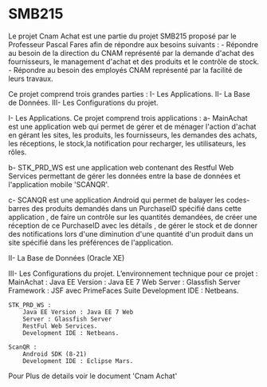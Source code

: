 # SMB215
Le projet Cnam Achat est une partie du projet SMB215 proposé par le Professeur Pascal Fares afin de répondre aux besoins suivants :
	- Répondre au besoin de la direction du CNAM représenté par la demande d'achat des fournisseurs, le management d'achat et des produits et le contrôle de stock.
	- Répondre au besoin des employés CNAM représenté par la facilité de leurs travaux.

Ce projet comprend trois grandes parties :
     I- Les Applications.
    II- La Base de Données.
   III- Les Configurations du projet.

I- Les Applications.
Ce projet comprend trois applications :
a- MainAchat est une application web qui permet de gérer et de ménager l'action d'achat en gérant les sites, les produits, les fournisseurs, les demandes des achats, les réceptions, le stock,la notification pour recharger, les utilisateurs, les rôles.

b- STK_PRD_WS est une application web contenant des Restful Web Services permettant de gérer les données entre la base de données et l'application mobile 'SCANQR'. 

c- SCANQR est une application Android qui permet de balayer les codes-barres des produits demandés dans un PurchaseID spécifié dans cette application , de faire un contrôle sur les quantités demandées, de créer une réception de ce PurchaseID avec les détails , de gérer le stock et de donner des notifications lors d'une diminution d'une quantité d'un produit dans un site spécifié dans les préférences de l'application. 

II- La Base de Données (Oracle XE)

III- Les Configurations du projet.
L’environnement technique pour ce projet :
 	MainAchat : 
 		Java EE Version : Java EE 7 Web
		Server : Glassfish Server
		Framework : JSF avec PrimeFaces Suite
		Development IDE : Netbeans.

	STK_PRD_WS :
		Java EE Version : Java EE 7 Web
		Server : Glassfish Server
		RestFul Web Services. 
		Development IDE : Netbeans.

	ScanQR :
		Android SDK (8-21)
		Development IDE : Eclipse Mars.



Pour Plus de details voir le document 'Cnam Achat'
